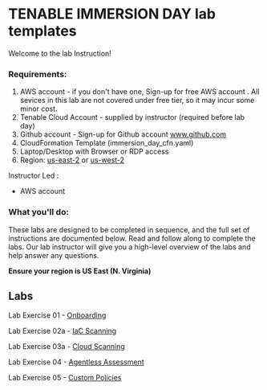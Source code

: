 # TENABLE IMMERSION DAY lab templates 
<!---Foundation for 2023 Training/Demos, etc
Ready to go.
 --->

Welcome to the lab Instruction!

### Requirements:

1.  AWS account - if you don't have one, Sign-up for free AWS account . All sevices in this lab are not covered under free tier, so it may incur some minor cost.
1.  Tenable Cloud Account - supplied by instructor (required before lab day)
1.  Github account - Sign-up for Github account www.github.com
1.  CloudFormation Template (immersion_day_cfn.yaml)
1.  Laptop/Desktop with Browser or RDP access
1.  Region:  <u>us-east-2</u> or <u>us-west-2</u>

<!--- HIDDEN REQUIREMENTS
- S3 BUCKET TO STORE LAB FILES, NOTES AND PDFS
- IAM ROLES/PERMISSIONS
-   
--->
Instructor Led :
* AWS account 
								  
<!--- Comment

Self-paced :
If you want to run pre-requisite steps by yourself:
* AWS account - if you don't have one, Sign-up for [free AWS account](https://aws.amazon.com/free/?all-free-tier.sort-by=item.additionalFields.SortRank&all-free-tier.sort-order=asc) . All sevices in this lab are not covered under free tier, so it may incur some minor cost.
* REQUIRES Tenable cloud account.  [Sign up for a demo @ (https://www.tenable.com)
* Follow the instruction in the labs below
--->

### What you'll do:

These labs are designed to be completed in sequence, and the full set of instructions are documented below.  Read and follow along to complete the labs. Our lab instructor will give you a high-level overview of the labs and help answer any questions.  

__**Ensure your region is US East (N. Virginia)**__

## Labs

Lab Exercise 01 - [Onboarding](https://github.com/rickdevera/tenable_immersion_day/blob/main/LabExercise-01.md)

Lab Exercise 02a - [IaC Scanning](https://github.com/rickdevera/tenable_immersion_day/blob/main/LabExercise-02a.md)

Lab Exercise 03a - [Cloud Scanning](https://github.com/rickdevera/tenable_immersion_day/blob/main/LabExercise-03a.md)

<!---Lab Exercise 03b - [Drift Detection](https://github.com/rickdevera/tenable_immersion_day/blob/main/LabExercise-03b.md)
--->

Lab Exercise 04 - [Agentless Assessment](https://github.com/rickdevera/tenable_immersion_day/blob/main/LabExercise-04.md)

Lab Exercise 05 - [Custom Policies](https://github.com/rickdevera/tenable_immersion_day/blob/main/LabExercise-05.md)

<!---Lab Exercise 06a - [Integrations] (future)
1.  Jenkins CI/CD
1.  GitHub Actions
1.  Terraform Run Actions
--->

